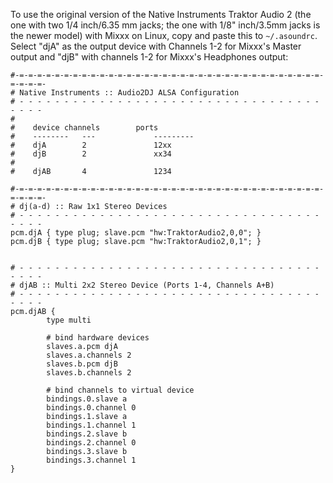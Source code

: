 To use the original version of the Native Instruments Traktor Audio 2
(the one with two 1/4 inch/6.35 mm jacks; the one with 1/8" inch/3.5mm
jacks is the newer model) with Mixxx on Linux, copy and paste this to
`~/.asoundrc`. Select "djA" as the output device with Channels 1-2 for
Mixxx's Master output and "djB" with channels 1-2 for Mixxx's Headphones
output:

    #-=-=-=-=-=-=-=-=-=-=-=-=-=-=-=-=-=-=-=-=-=-=-=-=-=-=-=-=-=-=-=-=-=-=-=-=-=-=-
    # Native Instruments :: Audio2DJ ALSA Configuration
    # - - - - - - - - - - - - - - - - - - - - - - - - - - - - - - - - - - - - - -
    #
    #    device channels        ports
    #    --------   ---             ---------
    #    djA        2               12xx
    #    djB        2               xx34
    #
    #    djAB       4               1234
    
    #-=-=-=-=-=-=-=-=-=-=-=-=-=-=-=-=-=-=-=-=-=-=-=-=-=-=-=-=-=-=-=-=-=-=-=-=-=-=-
    # dj(a-d) :: Raw 1x1 Stereo Devices
    # - - - - - - - - - - - - - - - - - - - - - - - - - - - - - - - - - - - - - -
    pcm.djA { type plug; slave.pcm "hw:TraktorAudio2,0,0"; }
    pcm.djB { type plug; slave.pcm "hw:TraktorAudio2,0,1"; }
    
    
    # - - - - - - - - - - - - - - - - - - - - - - - - - - - - - - - - - - - - - -
    # djAB :: Multi 2x2 Stereo Device (Ports 1-4, Channels A+B)
    # - - - - - - - - - - - - - - - - - - - - - - - - - - - - - - - - - - - - - -
    pcm.djAB {
            type multi
    
            # bind hardware devices
            slaves.a.pcm djA
            slaves.a.channels 2
            slaves.b.pcm djB
            slaves.b.channels 2
    
            # bind channels to virtual device
            bindings.0.slave a
            bindings.0.channel 0
            bindings.1.slave a
            bindings.1.channel 1
            bindings.2.slave b
            bindings.2.channel 0
            bindings.3.slave b
            bindings.3.channel 1
    }
